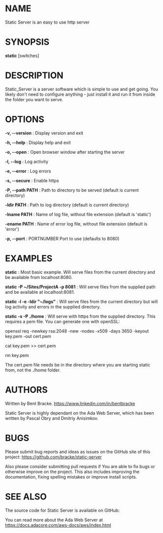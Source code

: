 # NAME
Static Server is an easy to use http server

# SYNOPSIS
**static** [switches]

# DESCRIPTION
Static_Server is a server software which is simple to use and get going.
You likely don't need to configure anything - just install it and run it from inside the folder you want to serve.

# OPTIONS
**-v, --version**
: Display version and exit

**-h, --help**
: Display help and exit

**-o, --open**
: Open browser window after starting the server

**-l, --log**
: Log activity

**-e, --error**
: Log errors

**-s, --secure**
: Enable https

**-P, --path PATH**
: Path to directory to be served (default is current directory)

**-ldir PATH**
: Path to log directory (default is current directory)

**-lname PATH**
: Name of log file, without file extension (default is 'static')

**-ename PATH**
: Name of error log file, without file extension (default is 'error')

**-p, --port**
: PORTNUMBER Port to use (defaults to 8080)


# EXAMPLES

**static**
: Most basic example. Will serve files from the current directory and be available from localhost:8080.

**static -P ~/Sites/ProjectA -p 8081**
: Will serve files from the supplied path and be available at localhost:8081.

**static -l -e -ldir "~/logs"**
: Will serve files from the current directory but will log activity and errors in the supplied directory.

**static -s -P ./home**
: Will serve with https from the supplied directory. This requires a pem file.
You can generate one with openSSL:

openssl req -newkey rsa:2048 -new -nodes -x509 -days 3650 -keyout key.pem -out cert.pem

cat key.pem >> cert.pem

rm key.pem

The cert.pem file needs be in the directory where you are starting static from, not the ./home folder.

# AUTHORS
Written by Bent Bracke.
https://www.linkedin.com/in/bentbracke

Static Server is highly dependant on the Ada Web Server, which has been written by Pascal Obry and Dmitriy Anisimkov.

# BUGS
Please submit bug reports and ideas as issues on the GitHub site of this project:
https://github.com/bracke/static-server


Also please consider submitting pull requests if You are able to fix bugs or otherwise improve on the project. This also includes improving the documentation, fixing spelling mistakes or improve install scripts.

# SEE ALSO
The source code for Static Server is available on GitHub:

You can read more about the Ada Web Server at https://docs.adacore.com/aws-docs/aws/index.html

